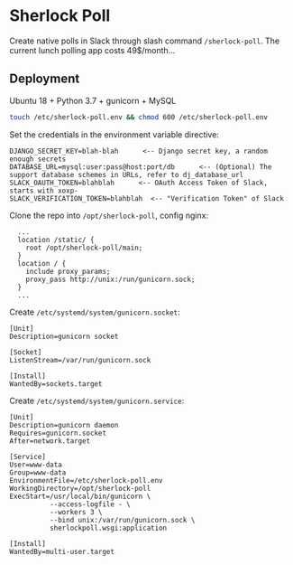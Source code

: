 # Sherlock Poll

Create native polls in Slack through slash command `/sherlock-poll`.
The current lunch polling app costs 49$/month...

## Deployment

Ubuntu 18 + Python 3.7 + gunicorn + MySQL

```bash
touch /etc/sherlock-poll.env && chmod 600 /etc/sherlock-poll.env

```
Set the credentials in the environment variable directive:
```
DJANGO_SECRET_KEY=blah-blah      <-- Django secret key, a random enough secrets
DATABASE_URL=mysql:user:pass@host:port/db      <-- (Optional) The support database schemes in URLs, refer to dj_database_url
SLACK_OAUTH_TOKEN=blahblah      <-- OAuth Access Token of Slack, starts with xoxp-
SLACK_VERIFICATION_TOKEN=blahblah  <-- "Verification Token" of Slack
```


Clone the repo into `/opt/sherlock-poll`, config nginx:

```
  ...
  location /static/ {
    root /opt/sherlock-poll/main;
  }
  location / {
    include proxy_params;
    proxy_pass http://unix:/run/gunicorn.sock;
  }
  ...
```

Create `/etc/systemd/system/gunicorn.socket`:

```
[Unit]
Description=gunicorn socket

[Socket]
ListenStream=/var/run/gunicorn.sock

[Install]
WantedBy=sockets.target
```

Create `/etc/systemd/system/gunicorn.service`:
```
[Unit]
Description=gunicorn daemon
Requires=gunicorn.socket
After=network.target

[Service]
User=www-data
Group=www-data
EnvironmentFile=/etc/sherlock-poll.env
WorkingDirectory=/opt/sherlock-poll
ExecStart=/usr/local/bin/gunicorn \
          --access-logfile - \
          --workers 3 \
          --bind unix:/var/run/gunicorn.sock \
          sherlockpoll.wsgi:application

[Install]
WantedBy=multi-user.target
```
